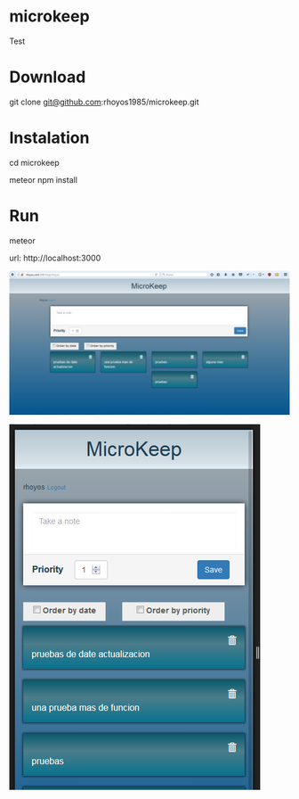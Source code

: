 # microkeep
Test

# Download
git clone git@github.com:rhoyos1985/microkeep.git

# Instalation
cd microkeep

meteor npm install

# Run 
meteor

url: http://localhost:3000

![screenshot](desktop.png)

![screenshot](mobile.png)
